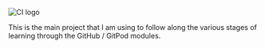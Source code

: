 ![CI logo](https://codeinstitute.s3.amazonaws.com/fullstack/ci_logo_small.png)

This is the main project that I am using to follow along the various stages of learning through the GitHub / GitPod modules.
